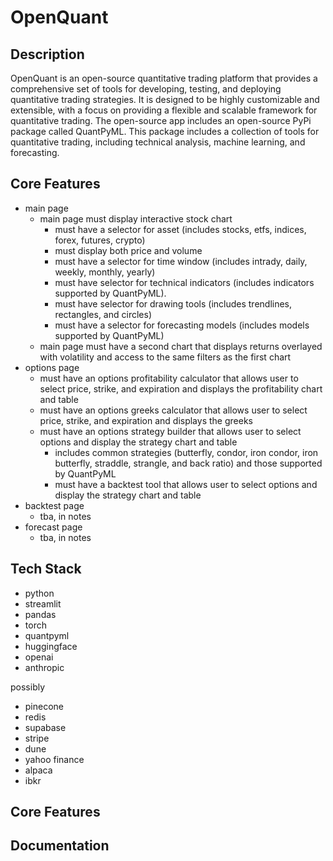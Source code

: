 # OpenQuant

## Description

OpenQuant is an open-source quantitative trading platform that provides a comprehensive set of tools for developing, testing, and deploying quantitative trading strategies. It is designed to be highly customizable and extensible, with a focus on providing a flexible and scalable framework for quantitative trading. The open-source app includes an open-source PyPi package called QuantPyML. This package includes a collection of tools for quantitative trading, including technical analysis, machine learning, and forecasting.

## Core Features

- main page
    - main page must display interactive stock chart
        - must have a selector for asset (includes stocks, etfs, indices, forex, futures, crypto)
        - must display both price and volume
        - must have a selector for time window (includes intrady, daily, weekly, monthly, yearly)
        - must have selector for technical indicators (includes indicators supported by QuantPyML).
        - must have selector for drawing tools (includes trendlines, rectangles, and circles)
        - must have a selector for forecasting models (includes models supported by QuantPyML)
  - main page must have a second chart that displays returns overlayed with volatility and access to the same filters as the first chart
- options page
    - must have an options profitability calculator that allows user to select price, strike, and expiration and displays the profitability chart and table
    - must have an options greeks calculator that allows user to select price, strike, and expiration and displays the greeks
    - must have an options strategy builder that allows user to select options and display the strategy chart and table
        - includes common strategies (butterfly, condor, iron condor, iron butterfly, straddle, strangle, and back ratio) and those supported by QuantPyML
       - must have a backtest tool that allows user to select options and display the strategy chart and table
- backtest page
    - tba, in notes
- forecast page
    - tba, in notes

## Tech Stack
- python
- streamlit
- pandas
- torch
- quantpyml
- huggingface
- openai
- anthropic

possibly
- pinecone
- redis
- supabase
- stripe
- dune
- yahoo finance
- alpaca
- ibkr

## Core Features

## Documentation

